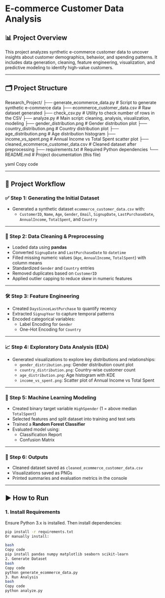 # E-commerce Customer Data Analysis

## 📊 Project Overview

This project analyzes synthetic e-commerce customer data to uncover insights about customer demographics, behavior, and spending patterns. It includes data generation, cleaning, feature engineering, visualization, and predictive modeling to identify high-value customers.

---

## 🗂️ Project Structure

Research_Project/
├── generate_ecommerce_data.py # Script to generate synthetic e-commerce data
├── ecommerce_customer_data.csv # Raw dataset generated
├── check_csv.py # Utility to check number of rows in the CSV
├── analyze.py # Main script: cleaning, analysis, visualization, modeling
├── gender_distribution.png # Gender distribution plot
├── country_distribution.png # Country distribution plot
├── age_distribution.png # Age distribution histogram
├── income_vs_spent.png # Annual Income vs Total Spent scatter plot
├── cleaned_ecommerce_customer_data.csv # Cleaned dataset after preprocessing
├── requirements.txt # Required Python dependencies
└── README.md # Project documentation (this file)

yaml
Copy code

---

## 🔁 Project Workflow

### ✅ Step 1: Generating the Initial Dataset
- Generated a synthetic dataset `ecommerce_customer_data.csv` with:
  - `CustomerID`, `Name`, `Age`, `Gender`, `Email`, `SignupDate`, `LastPurchaseDate`, `AnnualIncome`, `TotalSpent`, and `Country`

---

### 🧹 Step 2: Data Cleaning & Preprocessing
- Loaded data using **pandas**
- Converted `SignupDate` and `LastPurchaseDate` to `datetime`
- Filled missing numeric values (`Age`, `AnnualIncome`, `TotalSpent`) with column means
- Standardized `Gender` and `Country` entries
- Removed duplicates based on `CustomerID`
- Applied outlier capping to reduce skew in numeric features

---

### 🛠️ Step 3: Feature Engineering
- Created `DaysSinceLastPurchase` to quantify recency
- Extracted `SignupYear` to capture temporal patterns
- Encoded categorical variables:
  - Label Encoding for `Gender`
  - One-Hot Encoding for `Country`

---

### 📈 Step 4: Exploratory Data Analysis (EDA)
- Generated visualizations to explore key distributions and relationships:
  - `gender_distribution.png`: Gender distribution count plot
  - `country_distribution.png`: Country-wise customer count
  - `age_distribution.png`: Age histogram with KDE
  - `income_vs_spent.png`: Scatter plot of Annual Income vs Total Spent

---

### 🤖 Step 5: Machine Learning Modeling
- Created binary target variable `HighSpender` (1 = above median `TotalSpent`)
- Selected features and split dataset into training and test sets
- Trained a **Random Forest Classifier**
- Evaluated model using:
  - Classification Report
  - Confusion Matrix

---

### 💾 Step 6: Outputs
- Cleaned dataset saved as `cleaned_ecommerce_customer_data.csv`
- Visualizations saved as PNGs
- Printed summaries and evaluation metrics in the console

---

## ▶️ How to Run

### 1. Install Requirements

Ensure Python 3.x is installed. Then install dependencies:

```bash
pip install -r requirements.txt
Or manually install:

bash
Copy code
pip install pandas numpy matplotlib seaborn scikit-learn
2. Generate Dataset
bash
Copy code
python generate_ecommerce_data.py
3. Run Analysis
bash
Copy code
python analyze.py